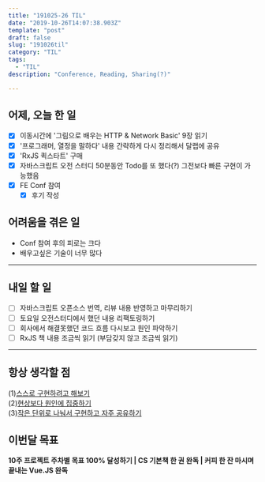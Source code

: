 ```yaml
---
title: "191025-26 TIL"
date: "2019-10-26T14:07:38.903Z"
template: "post"
draft: false
slug: "191026til"
category: "TIL"
tags:
  - "TIL"
description: "Conference, Reading, Sharing(?)"

---
```


## 어제, 오늘 한 일

- [x] 이동시간에 '그림으로 배우는 HTTP & Network Basic'  9장 읽기
- [x] '프로그래머, 열정을 말하다' 내용 간략하게 다시 정리해서 달랩에 공유
- [x] 'RxJS 퀵스타트' 구매
- [x] 자바스크립트 오전 스터디 50분동안 Todo를 또 했다(?) 그전보다 빠른 구현이 가능했음
- [x] FE Conf 참여
  - [x] 후기 작성

## 어려움을 겪은 일

- Conf 참여 후의 피로는 크다
- 배우고싶은 기술이 너무 많다

---

## 내일 할 일

- [ ] 자바스크립트 오픈소스 번역, 리뷰 내용 반영하고 마무리하기
- [ ] 토요일 오전스터디에서 했던 내용 리팩토링하기
- [ ] 회사에서 해결못했던 코드 흐름 다시보고 원인 파악하기
- [ ] RxJS 책 내용 조금씩 읽기 (부담갖지 않고 조금씩 읽기)

------



## 항상 생각할 점

(1)<u>스스로 구현하려고 해보기</u> <br>(2)<u>현상보다 원인에 집중하기</u> <br>(3)<u>작은 단위로 나눠서 구현하고 자주 공유하기</u>



## 이번달 목표

**10주 프로젝트 주차별 목표 100% 달성하기 | CS 기본책 한 권 완독 | 커피 한 잔 마시며 끝내는 Vue.JS 완독**

